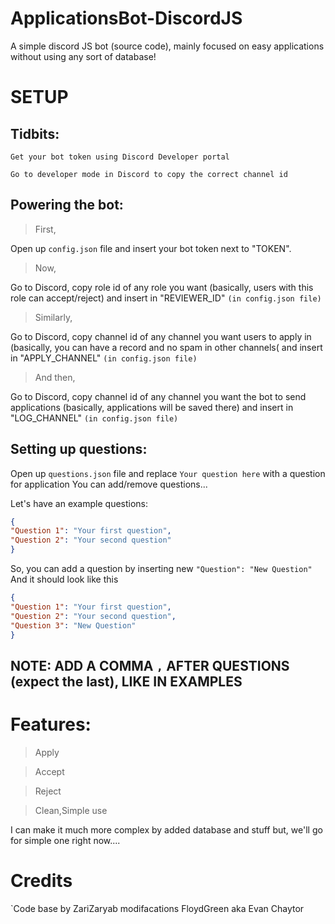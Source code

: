 # ApplicationsBot-DiscordJS 
A simple discord JS bot (source code), mainly focused on easy applications without using any sort of database!

# SETUP
## Tidbits:
`Get your bot token using Discord Developer portal`

`Go to developer mode in Discord to copy the correct channel id`
## Powering the bot:
> First,

Open up `config.json` file and insert your bot token next to "TOKEN".

> Now,

Go to Discord, copy role id of any role you want (basically, users with this role can accept/reject) and insert in "REVIEWER_ID" `(in config.json file)`

> Similarly,

Go to Discord, copy channel id of any channel you want users to apply in (basically, you can have a record and no spam in other channels( and insert in "APPLY_CHANNEL" `(in config.json file)`

> And then,

Go to Discord, copy channel id of any channel you want the bot to send applications (basically, applications will be saved there) and insert in "LOG_CHANNEL" `(in config.json file)`

## Setting up questions:
Open up `questions.json` file and replace `Your question here` with a question for application
You can add/remove questions...

Let's have an example questions:
```json
{
"Question 1": "Your first question",
"Question 2": "Your second question"
}
```
So, you can add a question by inserting new `"Question": "New Question"`
And it should look like this
```json
{
"Question 1": "Your first question",
"Question 2": "Your second question",
"Question 3": "New Question"
}
```
## NOTE: ADD A COMMA `,` AFTER QUESTIONS (expect the last), LIKE IN EXAMPLES

# Features:
> Apply

> Accept

> Reject

> Clean,Simple use

I can make it much more complex by added database and stuff but, we'll go for simple one right now....

# Credits
`Code base by ZariZaryab modifacations FloydGreen aka Evan Chaytor
